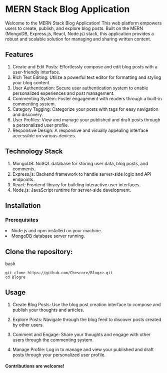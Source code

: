 # MERN Stack Blog Application

Welcome to the MERN Stack Blog Application! This web platform empowers users to create, publish, and explore blog posts. Built on the MERN (MongoDB, Express.js, React, Node.js) stack, this application provides a robust and scalable solution for managing and sharing written content.

## Features

  1) Create and Edit Posts: Effortlessly compose and edit blog posts with a user-friendly interface.
  2) Rich Text Editing: Utilize a powerful text editor for formatting and styling your blog content.
  3) User Authentication: Secure user authentication system to enable personalized experiences and post management.
  4) Commenting System: Foster engagement with readers through a built-in commenting system.
  5) Category Tagging: Categorize your posts with tags for easy navigation and discovery.
  6) User Profiles: View and manage your published and draft posts through a personalized user profile.
  7) Responsive Design: A responsive and visually appealing interface accessible on various devices.

## Technology Stack

  1) MongoDB: NoSQL database for storing user data, blog posts, and comments.
  2) Express.js: Backend framework to handle server-side logic and API endpoints.
  3) React: Frontend library for building interactive user interfaces.
  4) Node.js: JavaScript runtime for server-side development.

## Installation
### Prerequisites

  <li>Node.js and npm installed on your machine.</li>
  <li>MongoDB database server running.</li>

## Clone the repository:

  bash
  
    git clone https://github.com/Chescore/Blogre.git
    cd Blogre

## Usage

  1) Create Blog Posts: Use the blog post creation interface to compose and publish your thoughts and articles.

  2) Explore Posts: Navigate through the blog feed to discover posts created by other users.

  3) Comment and Engage: Share your thoughts and engage with other users through the commenting system.

  4) Manage Profile: Log in to manage and view your published and draft posts through your personalized user profile.

#### Contributions are welcome!
